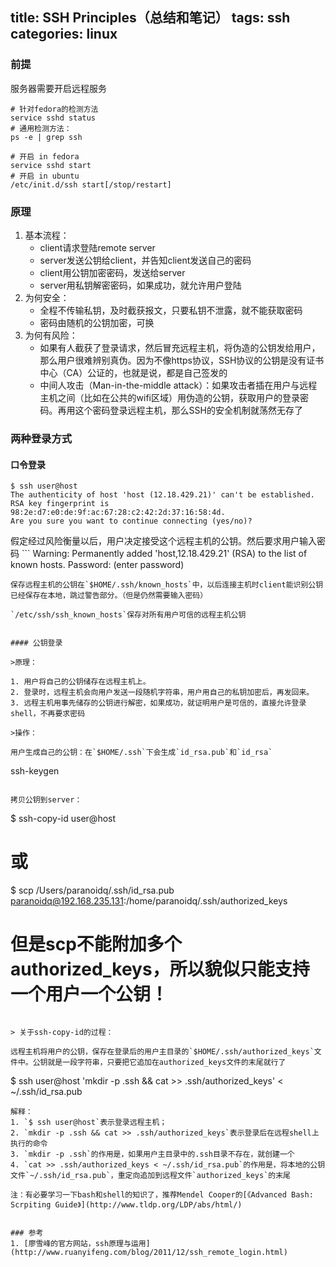 title: SSH Principles（总结和笔记）
tags: ssh
categories: linux
---

### 前提

服务器需要开启远程服务
``` 
# 针对fedora的检测方法
service sshd status
# 通用检测方法：
ps -e | grep ssh

# 开启 in fedora
service sshd start
# 开启 in ubuntu
/etc/init.d/ssh start[/stop/restart]
```

<!--more-->

### 原理

1. 基本流程：
    - client请求登陆remote server
    - server发送公钥给client，并告知client发送自己的密码
    - client用公钥加密密码，发送给server
    - server用私钥解密密码，如果成功，就允许用户登陆
2. 为何安全：
    - 全程不传输私钥，及时截获报文，只要私钥不泄露，就不能获取密码
    - 密码由随机的公钥加密，可换
3. 为何有风险：
    - 如果有人截获了登录请求，然后冒充远程主机，将伪造的公钥发给用户，那么用户很难辨别真伪。因为不像https协议，SSH协议的公钥是没有证书中心（CA）公证的，也就是说，都是自己签发的
    - 中间人攻击（Man-in-the-middle attack）：如果攻击者插在用户与远程主机之间（比如在公共的wifi区域）用伪造的公钥，获取用户的登录密码。再用这个密码登录远程主机，那么SSH的安全机制就荡然无存了

### 两种登录方式

#### 口令登录

```
$ ssh user@host
The authenticity of host 'host (12.18.429.21)' can't be established.
RSA key fingerprint is 98:2e:d7:e0:de:9f:ac:67:28:c2:42:2d:37:16:58:4d.
Are you sure you want to continue connecting (yes/no)?
```
假定经过风险衡量以后，用户决定接受这个远程主机的公钥。然后要求用户输入密码
    ```
Warning: Permanently added 'host,12.18.429.21' (RSA) to the list of known hosts.
Password: (enter password)
```
保存远程主机的公钥在`$HOME/.ssh/known_hosts`中，以后连接主机时client能识别公钥已经保存在本地，跳过警告部分。（但是仍然需要输入密码）

`/etc/ssh/ssh_known_hosts`保存对所有用户可信的远程主机公钥


#### 公钥登录

>原理：

1. 用户将自己的公钥储存在远程主机上。
2. 登录时，远程主机会向用户发送一段随机字符串，用户用自己的私钥加密后，再发回来。
3. 远程主机用事先储存的公钥进行解密，如果成功，就证明用户是可信的，直接允许登录shell，不再要求密码

>操作：

用户生成自己的公钥：在`$HOME/.ssh`下会生成`id_rsa.pub`和`id_rsa`
```
ssh-keygen
```

拷贝公钥到server：

```
$ ssh-copy-id user@host
# 或
$ scp /Users/paranoidq/.ssh/id_rsa.pub paranoidq@192.168.235.131:/home/paranoidq/.ssh/authorized_keys 
# 但是scp不能附加多个authorized_keys，所以貌似只能支持一个用户一个公钥！
```

> 关于ssh-copy-id的过程：

远程主机将用户的公钥，保存在登录后的用户主目录的`$HOME/.ssh/authorized_keys`文件中。公钥就是一段字符串，只要把它追加在authorized_keys文件的末尾就行了

```
$ ssh user@host 'mkdir -p .ssh && cat >> .ssh/authorized_keys' < ~/.ssh/id_rsa.pub
```
解释：
1. `$ ssh user@host`表示登录远程主机；
2. `mkdir -p .ssh && cat >> .ssh/authorized_keys`表示登录后在远程shell上执行的命令
3. `mkdir -p .ssh`的作用是，如果用户主目录中的.ssh目录不存在，就创建一个
4. `cat >> .ssh/authorized_keys < ~/.ssh/id_rsa.pub`的作用是，将本地的公钥文件`~/.ssh/id_rsa.pub`，重定向追加到远程文件`authorized_keys`的末尾

注：有必要学习一下bash和shell的知识了，推荐Mendel Cooper的[《Advanced Bash: Scrpiting Guide》](http://www.tldp.org/LDP/abs/html/)


### 参考
1. [廖雪峰的官方网站，ssh原理与运用](http://www.ruanyifeng.com/blog/2011/12/ssh_remote_login.html)
